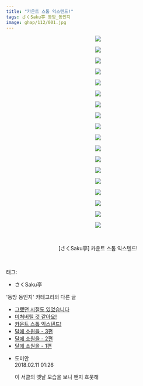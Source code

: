 ```yaml
---
title: "카운트 스톱 익스텐드!"
tags: さくSaku亭 동방_동인지
image: ghap/112/001.jpg
---
```

<div class="article">
<p style="text-align: center; clear: none; float: none;"><img src="{{ site.nasurl }}/ghap/112/001.jpg"/></p>
<p style="text-align: center; clear: none; float: none;"><img src="{{ site.nasurl }}/ghap/112/002.jpg"/></p>
<p style="text-align: center; clear: none; float: none;"><img src="{{ site.nasurl }}/ghap/112/003.jpg"/></p>
<p style="text-align: center; clear: none; float: none;"><img src="{{ site.nasurl }}/ghap/112/004.jpg"/></p>
<p style="text-align: center; clear: none; float: none;"><img src="{{ site.nasurl }}/ghap/112/005.jpg"/></p>
<p style="text-align: center; clear: none; float: none;"><img src="{{ site.nasurl }}/ghap/112/006.jpg"/></p>
<p style="text-align: center; clear: none; float: none;"><img src="{{ site.nasurl }}/ghap/112/007.jpg"/></p>
<p style="text-align: center; clear: none; float: none;"><img src="{{ site.nasurl }}/ghap/112/008.jpg"/></p>
<p style="text-align: center; clear: none; float: none;"><img src="{{ site.nasurl }}/ghap/112/009.jpg"/></p>
<p style="text-align: center; clear: none; float: none;"><img src="{{ site.nasurl }}/ghap/112/010.jpg"/></p>
<p style="text-align: center; clear: none; float: none;"><img src="{{ site.nasurl }}/ghap/112/011.jpg"/></p>
<p style="text-align: center; clear: none; float: none;"><img src="{{ site.nasurl }}/ghap/112/012.jpg"/></p>
<p style="text-align: center; clear: none; float: none;"><img src="{{ site.nasurl }}/ghap/112/013.jpg"/></p>
<p style="text-align: center; clear: none; float: none;"><img src="{{ site.nasurl }}/ghap/112/014.jpg"/></p>
<p style="text-align: center; clear: none; float: none;"><img src="{{ site.nasurl }}/ghap/112/015.jpg"/></p>
<p style="text-align: center; clear: none; float: none;"><img src="{{ site.nasurl }}/ghap/112/016.jpg"/></p>
<p style="text-align: center; clear: none; float: none;"><img src="{{ site.nasurl }}/ghap/112/017.jpg"/></p>
<p style="text-align: center; clear: none; float: none;"><img src="{{ site.nasurl }}/ghap/112/018.jpg"/></p>
<p style="text-align: center; clear: none; float: none;"><br/></p>
<p style="text-align: center; clear: none; float: none;">[さくSaku亭] 카운트 스톱 익스텐드!</p>
<p><br/></p>
</div><div class="tagTrail">
<p>태그: </p>
<ul>
<li>さくSaku亭</li>
</ul>
</div><div class="another">
<p>'동방 동인지' 카테고리의 다른 글</p>
<ul>
<li><a href="/2016-06-18-ghap_114">그랬던 시절도 있었습니다</a></li>
<li><a href="/2016-06-18-ghap_113">미쳐버릴 것 같아요!</a></li>
<li><a href="/2016-06-18-ghap_112">카운트 스톱 익스텐드!</a></li>
<li><a href="/2016-06-18-ghap_111">달에 소원을 - 3편</a></li>
<li><a href="/2016-06-18-ghap_110">달에 소원을 - 2편</a></li>
<li><a href="/2016-06-18-ghap_109">달에 소원을 - 1편</a></li>
</ul>
</div><div class="cb_module cb_fluid">
<div class="cb_wrt cb_profile">
<div class="comment">
<ul>
<li class="cb_thumb_off" id="comment15197066">
<div class="cb_comment_area">
<div class="cb_info_area">
<div class="cb_section">
<span class="cb_nick_name">도미안</span>
</div>
<div class="cb_section">
<span class="cb_date">2018.02.11 01:26 </span>
</div>
</div>
<div class="cb_dsc_comment">
<p class="cb_dsc">
											이 서클의 옛날 모습을 보니 왠지 흐뭇해
										</p>
</div>
</div></li>
</ul>
</div>
</div><!-- commentList close -->
</div>
<br/>
<p id="refer"></p>
<br/>
